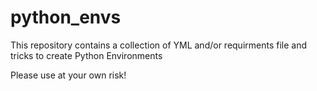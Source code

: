 # python_envs
This repository contains a collection of YML and/or requirments file and tricks to create Python Environments

Please use at your own risk!
